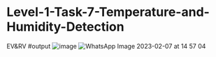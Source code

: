 # Level-1-Task-7-Temperature-and-Humidity-Detection
EV&amp;RV
#output
![image](https://user-images.githubusercontent.com/120716113/217204788-2cca9d9b-cd33-4544-a3bc-a9c915738809.png)
![WhatsApp Image 2023-02-07 at 14 57 04](https://user-images.githubusercontent.com/120716113/217205201-127025e2-6f2b-4644-bc00-7f381afe13e6.jpg)
